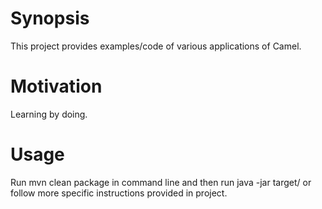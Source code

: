 # Synopsis

This project provides examples/code of various applications of Camel.

# Motivation

Learning by doing.

# Usage

Run mvn clean package in command line and then run java -jar target/<target-jar> or follow more specific instructions provided in project.
